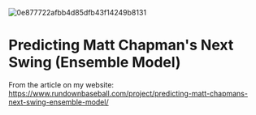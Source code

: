 ![0e877722afbb4d85dfb43f14249b8131](https://user-images.githubusercontent.com/53837993/123025814-12da9b80-d390-11eb-8f40-9ad10e43b738.jpeg)


# Predicting Matt Chapman's Next Swing (Ensemble Model)

From the article on my website: https://www.rundownbaseball.com/project/predicting-matt-chapmans-next-swing-ensemble-model/
